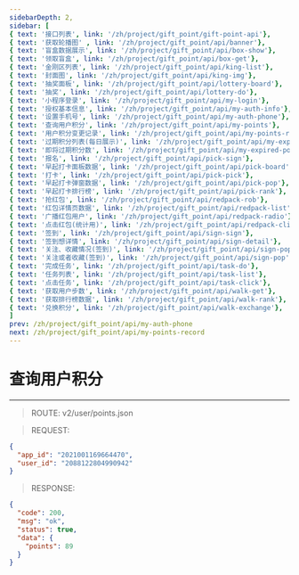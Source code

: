 ```yaml
---
sidebarDepth: 2,
sidebar: [
{ text: '接口列表', link: '/zh/project/gift_point/gift-point-api'},
{ text: '获取轮播图' , link: '/zh/project/gift_point/api/banner'},
{ text: '盲盒数据展示', link: '/zh/project/gift_point/api/box-show'},
{ text: '领取盲盒', link: '/zh/project/gift_point/api/box-get'},
{ text: '金刚区列表', link: '/zh/project/gift_point/api/king-list'},
{ text: '封面图', link: '/zh/project/gift_point/api/king-img'},
{ text: '抽奖面板', link: '/zh/project/gift_point/api/lottery-board'},
{ text: '抽奖', link: '/zh/project/gift_point/api/lottery-do'},
{ text: '小程序登录', link: '/zh/project/gift_point/api/my-login'},
{ text: '授权基本信息', link: '/zh/project/gift_point/api/my-auth-info'},
{ text: '设置手机号', link: '/zh/project/gift_point/api/my-auth-phone'},
{ text: '查询用户积分', link: '/zh/project/gift_point/api/my-points'},
{ text: '用户积分变更记录', link: '/zh/project/gift_point/api/my-points-record'},
{ text: '过期积分列表(每日展示)', link: '/zh/project/gift_point/api/my-expired-list'},
{ text: '即将过期积分数', link: '/zh/project/gift_point/api/my-expired-points'},
{ text: '报名', link: '/zh/project/gift_point/api/pick-sign'},
{ text: '早起打卡面板数据', link: '/zh/project/gift_point/api/pick-board'},
{ text: '打卡', link: '/zh/project/gift_point/api/pick-pick'},
{ text: '早起打卡弹窗数据', link: '/zh/project/gift_point/api/pick-pop'},
{ text: '早起打卡排行榜', link: '/zh/project/gift_point/api/pick-rank'},
{ text: '抢红包', link: '/zh/project/gift_point/api/redpack-rob'},
{ text: '红包详情页数据', link: '/zh/project/gift_point/api/redpack-list'},
{ text: '广播红包用户', link: '/zh/project/gift_point/api/redpack-radio'},
{ text: '点击红包(统计用)', link: '/zh/project/gift_point/api/redpack-click'},
{ text: '签到', link: '/zh/project/gift_point/api/sign-sign'},
{ text: '签到想详情', link: '/zh/project/gift_point/api/sign-detail'},
{ text: '关注、收藏情况(签到)', link: '/zh/project/gift_point/api/sign-pop-info'},
{ text: '关注或者收藏(签到)', link: '/zh/project/gift_point/api/sign-pop'},
{ text: '完成任务', link: '/zh/project/gift_point/api/task-do'},
{ text: '任务列表', link: '/zh/project/gift_point/api/task-list'},
{ text: '点击任务', link: '/zh/project/gift_point/api/task-click'},
{ text: '获取用户步数', link: '/zh/project/gift_point/api/walk-get'},
{ text: '获取排行榜数据', link: '/zh/project/gift_point/api/walk-rank'},
{ text: '兑换积分', link: '/zh/project/gift_point/api/walk-exchange'},
]
prev: /zh/project/gift_point/api/my-auth-phone
next: /zh/project/gift_point/api/my-points-record
---
```


# 查询用户积分

---

> ROUTE: v2/user/points.json

> REQUEST:
```json
{
  "app_id": "2021001169664470",
  "user_id": "2088122804990942"
}
```

> RESPONSE:

```json
{
  "code": 200,
  "msg": "ok",
  "status": true,
  "data": {
    "points": 89
  }
}
```